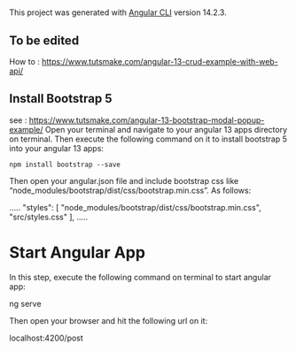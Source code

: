 # 

This project was generated with [Angular CLI](https://github.com/angular/angular-cli) version 14.2.3.
## To be edited 
How to : https://www.tutsmake.com/angular-13-crud-example-with-web-api/



## Install Bootstrap 5
see : https://www.tutsmake.com/angular-13-bootstrap-modal-popup-example/
Open your terminal and navigate to your angular 13 apps directory on terminal. Then execute the following command on it to install bootstrap 5 into your angular 13 apps:

    npm install bootstrap --save

Then open your angular.json file and include bootstrap css like “node_modules/bootstrap/dist/css/bootstrap.min.css”. As follows:

.....
    "styles": [
      "node_modules/bootstrap/dist/css/bootstrap.min.css",
      "src/styles.css"
    ],
.....


# Start Angular App

In this step, execute the following command on terminal to start angular app:

ng serve

Then open your browser and hit the following url on it:

localhost:4200/post